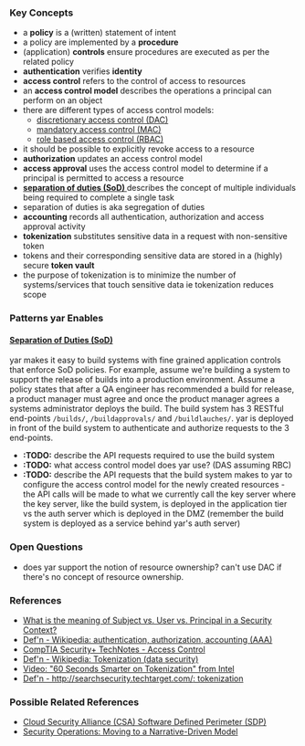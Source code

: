 ### Key Concepts
* a **policy** is a (written) statement of intent
* a policy are implemented by a **procedure**
* (application) **controls** ensure procedures are executed
as per the related policy
* **authentication** verifies **identity**
* **access control** refers to the control of access to resources
* an **access control model** describes the operations
a principal can perform on an object
* there are different types of access control models:
  * [discretionary access control (DAC)](http://en.wikipedia.org/wiki/Discretionary_access_control)
  * [mandatory access control (MAC)](http://en.wikipedia.org/wiki/Mandatory_access_control)
  * [role based access control (RBAC)](http://en.wikipedia.org/wiki/Role_based_access_control)
* it should be possible to explicitly revoke access to a resource
* **authorization** updates an access control model
* **access approval** uses the access control model to determine
if a principal is permitted to access a resource
* **[separation of duties (SoD) ](http://en.wikipedia.org/wiki/Separation_of_duties)**
describes the concept of multiple individuals being required to complete a single task
* separation of duties is aka segregation of duties
* **accounting** records all authentication, authorization
and access approval activity
* **tokenization** substitutes sensitive data in a request with non-sensitive token
* tokens and their corresponding sensitive data are stored
in a (highly) secure **token vault**
* the purpose of tokenization is to minimize the number
of systems/services that touch sensitive data
ie tokenization reduces scope

### Patterns yar Enables
#### [Separation of Duties (SoD) ](http://en.wikipedia.org/wiki/Separation_of_duties)
yar makes it easy to build systems with fine grained application controls
that enforce SoD policies. For example, assume we're building a system
to support the release of builds into a production environment.
Assume a policy states
that after a QA engineer has recommended a build for release, a product
manager must agree and once the product manager agrees a systems administrator
deploys the build.
The build system has 3 RESTful end-points `/builds/`,
`/buildapprovals/` and `/buildlauches/`.
yar is deployed in front of the build system to authenticate and authorize
requests to the 3 end-points.

* **:TODO:** describe the API requests required to use the build system
* **:TODO:** what access control model does yar use? (DAS assuming RBC)
* **:TODO:** describe the API requests that the build system makes to yar to configure the
  access control model for the newly created resources - the API calls will
  be made to what we currently call the key server where the key server, like
  the build system, is deployed in the application tier vs the auth server
  which is deployed in the DMZ
  (remember the build system is deployed as a service behind yar's auth server)

### Open Questions
* does yar support the notion of resource ownership? can't use DAC
if there's no concept of resource ownership.

### References
* [What is the meaning of Subject vs. User vs. Principal in a Security Context?](http://stackoverflow.com/questions/4989063/what-is-the-meaning-of-subject-vs-user-vs-principal-in-a-security-context)
* [Def'n - Wikipedia: authentication, authorization, accounting (AAA)](http://en.wikipedia.org/wiki/AAA_protocol)
* [CompTIA Security+ TechNotes - Access Control](http://www.techexams.net/technotes/securityplus/mac_dac_rbac.shtml)
* [Def'n - Wikipedia: Tokenization (data security)](http://en.wikipedia.org/wiki/Tokenization_(data_security))
* [Video: "60 Seconds Smarter on Tokenization" from Intel](https://www.youtube.com/watch?feature=player_embedded&v=-DqCtdc30LY)
* [Def'n - http://searchsecurity.techtarget.com/: tokenization](http://searchsecurity.techtarget.com/definition/tokenization)

### Possible Related References
* [Cloud Security Alliance (CSA) Software Defined Perimeter (SDP)](https://cloudsecurityalliance.org/research/sdp/)
* [Security Operations: Moving to a Narrative-Driven Model](http://www.securityweek.com/security-operations-moving-narrative-driven-model)

